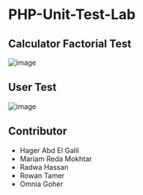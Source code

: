 # PHP-Unit-Test-Lab

## Calculator Factorial Test
![image](https://user-images.githubusercontent.com/81237428/226886948-ae76cc48-ca1b-4ad3-9e57-323d800b1296.png)

## User Test
![image](https://user-images.githubusercontent.com/81237428/226886781-b5a9cfef-7755-48a8-b91b-a90298d2d71d.png)

## Contributor
  - Hager Abd El Galil
  - Mariam Reda Mokhtar
  - Radwa Hassan
  - Rowan Tamer
  - Omnia Goher
